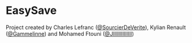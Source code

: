 # EasySave

Project created by Charles Lefranc ([@SourcierDeVerite](https://github.com/SourcierDeVerite/)), Kylian Renault ([@Gammelinne](https://github.com/Gammelinne)) and Mohamed Ftouni ([@JlIlIllIlIIlIll](https://github.com/JlIlIllIlIIlIll))
